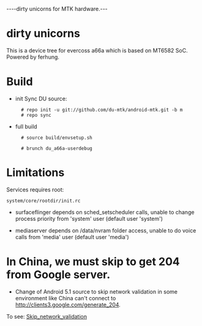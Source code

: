 ----dirty unicorns for MTK hardware.---
# dirty unicorns

This is a device tree for evercoss a66a which is based on MT6582 SoC. Powered by ferhung.
# Build

* init
  Sync DU source:

        # repo init -u git://github.com/du-mtk/android-mtk.git -b m        
        # repo sync

* full build
        
        # source build/envsetup.sh

        # brunch du_a66a-userdebug

# Limitations

Services requires root:

`system/core/rootdir/init.rc`

  * surfaceflinger depends on sched_setscheduler calls, unable to change process priority from 'system' user (default user 'system')

  * mediaserver depends on /data/nvram folder access, unable to do voice calls from 'media' user (default user 'media')

# In China, we must skip to get 204 from Google server.
  * Change of Android 5.1 source to skip network validation in some environment like China can't connect to http://clients3.google.com/generate_204. 

  To see: 
    [Skip_network_validation](http://github.com/ferhung/Skip_network_validation)
